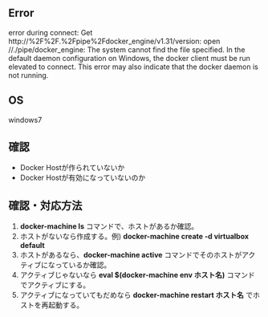 ## Error
error during connect: Get http://%2F%2F.%2Fpipe%2Fdocker_engine/v1.31/version: open //./pipe/docker_engine: The system cannot find the file specified. In the default daemon configuration on Windows, the docker client must be run elevated to connect. This error may also indicate that the docker daemon is not running.

## OS
windows7

## 確認
- Docker Hostが作られていないか
- Docker Hostが有効になっていないのか

## 確認・対応方法
1. __docker-machine ls__ コマンドで、ホストがあるか確認。
2. ホストがないなら作成する。例) __docker-machine create -d virtualbox default__
3. ホストがあるなら、__docker-machine active__ コマンドでそのホストがアクティブになっているか確認。
4. アクティブじゃないなら __eval $(docker-machine env ホスト名)__ コマンドでアクティブにする。
5. アクティブになっていてもだめなら __docker-machine restart ホスト名__ でホストを再起動する。
